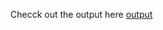Checck out the output here
[output](https://htmlpreview.github.io/?https://github.com/Nandhana03/My_Project_Submission/blob/main/Project%201/Tribute.html)
